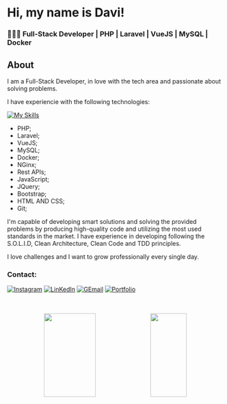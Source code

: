 # Hi, my name is Davi!

<h3>👨🏻‍💻 Full-Stack Developer | PHP | Laravel | VueJS | MySQL | Docker </h3>

## About
I am a  Full-Stack Developer, in love with the tech area and passionate about solving problems.

I have experiencie with the following technologies:
<br>

[![My Skills](https://skillicons.dev/icons?i=php,laravel,vuejs,mysql,docker,nginx,javascript,jquery,bootstrap,html,css,git)](https://skillicons.dev)

- PHP;
- Laravel;
- VueJS;
- MySQL;
- Docker;
- NGinx;
- Rest APIs;
- JavaScript;
- JQuery;
- Bootstrap;
- HTML AND CSS;
- Git;

I'm capable of developing smart solutions and solving the provided problems by producing high-quality code and utilizing the most used standards in the market.
I have experience in developing following the S.O.L.I.D, Clean Architecture, Clean Code and TDD principles.

I love challenges and I want to grow professionally every single day.

### Contact:
<div> 
  
 [![Instagram](https://img.shields.io/badge/Instagram-E4405F?style=for-the-badge&logo=instagram&logoColor=white)](https://www.instagram.com/_davijulio/)
[![LinKedIn](https://img.shields.io/badge/LinkedIn-0077B5?style=for-the-badge&logo=linkedin&logoColor=white)](https://www.linkedin.com/in/davi-j%C3%BAlio-801801240/)
[![GEmail](https://img.shields.io/badge/Gmail-D14836?style=for-the-badge&logo=gmail&logoColor=white)](https://mail.google.com/mail/u/0/#inbox?compose=new)
[![Portfolio](https://img.shields.io/badge/Portfolio-%23000000.svg?style=for-the-badge&logo=firefox&logoColor=#FF7139)](https://portfolio-davi.netlify.app/)
 </div>
 <br> <br>
<div>

<div align="center">  
   <img width="49%" height="195px" src="https://github-readme-stats.vercel.app/api?username=Davi-Julio&show_icons=true&count_private=true&hide_border=true&title_color=bd93f9&icon_color=FFD700&text_color=F8F8FF&bg_color=0d1117"/> 
  <img width="41%" height="195px" src="https://github-readme-stats.vercel.app/api/top-langs/?username=Davi-Julio&layout=compact&hide_border=true&title_color=bd93f9&text_color=F8F8FF&bg_color=0d1117" />
</div>
                                                                                     














